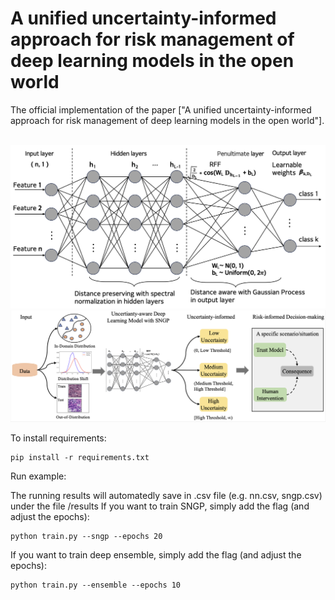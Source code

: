 # A unified uncertainty-informed approach for risk management of deep learning models in the open world

The official implementation of the paper ["A unified uncertainty-informed approach for risk management of deep learning models in the open world"].

&nbsp;
![The RFF-networks](RFF-networks.png)
![The risk analysis flowchart](Risk-analysis-flowchart.png)


To install requirements:
```setup
pip install -r requirements.txt
```

Run example:

The running results will automatedly save in .csv file (e.g. nn.csv, sngp.csv) under the file /results
If you want to train SNGP, simply add the flag (and adjust the epochs):
```setup
python train.py --sngp --epochs 20
```

If you want to train deep ensemble, simply add the flag (and adjust the  epochs):
```setup
python train.py --ensemble --epochs 10
```
